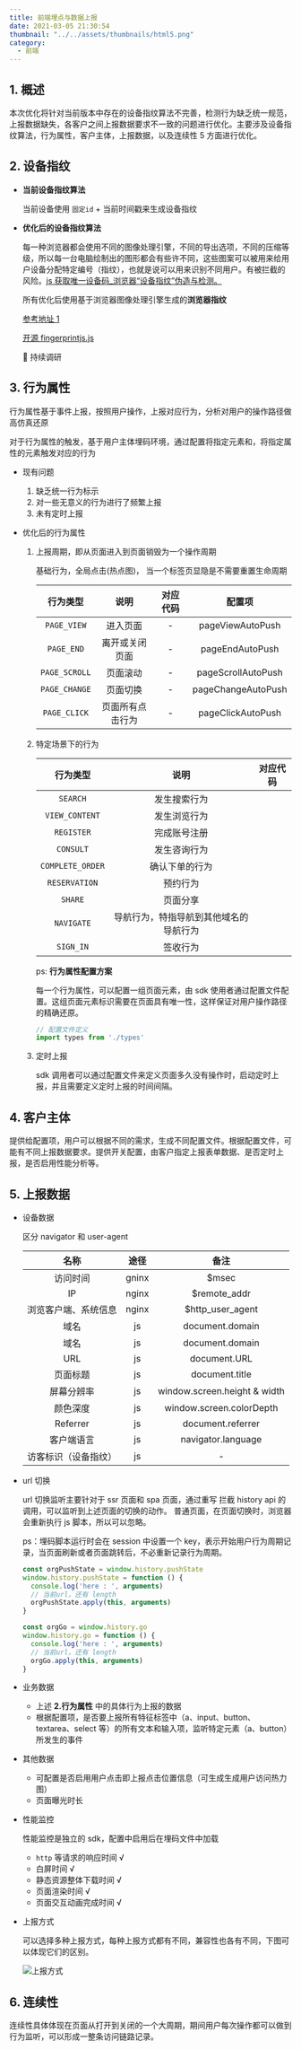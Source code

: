 ```yaml
---
title: 前端埋点与数据上报
date: 2021-03-05 21:30:54
thumbnail: "../../assets/thumbnails/html5.png"
category:
  - 前端
---
```


## 1. 概述

本次优化将针对当前版本中存在的设备指纹算法不完善，检测行为缺乏统一规范，上报数据缺失，各客户之间上报数据要求不一致的问题进行优化。主要涉及设备指纹算法，行为属性，客户主体，上报数据，以及连续性 5 方面进行优化。

## 2. 设备指纹

- **当前设备指纹算法**

  当前设备使用 `固定id` + 当前时间戳来生成设备指纹

- **优化后的设备指纹算法**

  每一种浏览器都会使用不同的图像处理引擎，不同的导出选项，不同的压缩等级，所以每一台电脑绘制出的图形都会有些许不同，这些图案可以被用来给用户设备分配特定编号（指纹），也就是说可以用来识别不同用户。有被拦截的风险。[js 获取唯一设备码\_浏览器“设备指纹”伪造与检测。](https://blog.csdn.net/weixin_39632467/article/details/112077424)

  所有优化后使用基于浏览器图像处理引擎生成的**浏览器指纹**

  [参考地址 1](https://www.cnblogs.com/chenweixuan/p/6590308.html)

  [开源 fingerprintjs.js](https://dev.fingerprintjs.com/docs)

  📌 持续调研

## 3. 行为属性

行为属性基于事件上报，按照用户操作，上报对应行为，分析对用户的操作路径做高仿真还原

对于行为属性的触发，基于用户主体埋码环境，通过配置将指定元素和，将指定属性的元素触发对应的行为

- 现有问题

  1. 缺乏统一行为标示
  2. 对一些无意义的行为进行了频繁上报
  3. 未有定时上报

- 优化后的行为属性

  1. 上报周期，即从页面进入到页面销毁为一个操作周期

     基础行为，全局点击(热点图)，
     当一个标签页显隐是不需要重置生命周期

     |   行为类型    |       说明       | 对应代码 |       配置项       |
     | :-----------: | :--------------: | :------: | :----------------: |
     |  `PAGE_VIEW`  |     进入页面     |    -     |  pageViewAutoPush  |
     |  `PAGE_END`   |  离开或关闭页面  |    -     |  pageEndAutoPush   |
     | `PAGE_SCROLL` |     页面滚动     |    -     | pageScrollAutoPush |
     | `PAGE_CHANGE` |     页面切换     |    -     | pageChangeAutoPush |
     | `PAGE_CLICK`  | 页面所有点击行为 |    -     | pageClickAutoPush  |

  2. 特定场景下的行为

     |     行为类型     |                  说明                  | 对应代码 |
     | :--------------: | :------------------------------------: | :------: |
     |     `SEARCH`     |              发生搜索行为              |
     |  `VIEW_CONTENT`  |              发生浏览行为              |
     |    `REGISTER`    |              完成账号注册              |
     |    `CONSULT`     |              发生咨询行为              |
     | `COMPLETE_ORDER` |             确认下单的行为             |
     |  `RESERVATION`   |                预约行为                |
     |     `SHARE`      |                页面分享                |
     |    `NAVIGATE`    | 导航行为，特指导航到其他域名的导航行为 |
     |    `SIGN_IN`     |                签收行为                |

     ps: **行为属性配置方案**

     每一个行为属性，可以配置一组页面元素，由 sdk 使用者通过配置文件配置。这组页面元素标识需要在页面具有唯一性，这样保证对用户操作路径的精确还原。

     ```ts
     // 配置文件定义
     import types from './types'
     ```

  3. 定时上报

     sdk 调用者可以通过配置文件来定义页面多久没有操作时，启动定时上报，并且需要定义定时上报的时间间隔。

## 4. 客户主体

提供给配置项，用户可以根据不同的需求，生成不同配置文件。根据配置文件，可能有不同上报数据要求。提供开关配置，由客户指定上报表单数据、是否定时上报，是否启用性能分析等。

## 5. 上报数据

- 设备数据

  区分 navigator 和 user-agent

  |         名称         | 途径  |             备注             |
  | :------------------: | :---: | :--------------------------: |
  |       访问时间       | gninx |            \$msec            |
  |          IP          | nginx |        \$remote_addr         |
  | 浏览客户端、系统信息 | nginx |      \$http_user_agent       |
  |         域名         |  js   |       document.domain        |
  |         域名         |  js   |       document.domain        |
  |         URL          |  js   |         document.URL         |
  |       页面标题       |  js   |        document.title        |
  |      屏幕分辨率      |  js   | window.screen.height & width |
  |       颜色深度       |  js   |   window.screen.colorDepth   |
  |       Referrer       |  js   |      document.referrer       |
  |      客户端语言      |  js   |      navigator.language      |
  | 访客标识（设备指纹） |  js   |              -               |

- url 切换

  url 切换监听主要针对于 ssr 页面和 spa 页面，通过重写 拦截 history api 的调用，可以监听到上述页面的切换的动作。
  普通页面，在页面切换时，浏览器会重新执行 js 脚本，所以可以忽略。

  ps：埋码脚本运行时会在 session 中设置一个 key，表示开始用户行为周期记录，当页面刷新或者页面跳转后，不必重新记录行为周期。

  ```js
  const orgPushState = window.history.pushState
  window.history.pushState = function () {
    console.log('here : ', arguments)
    // 当前url，还有 length
    orgPushState.apply(this, arguments)
  }

  const orgGo = window.history.go
  window.history.go = function () {
    console.log('here : ', arguments)
    // 当前url，还有 length
    orgGo.apply(this, arguments)
  }
  ```

- 业务数据

  - 上述 **2.行为属性** 中的具体行为上报的数据
  - 根据配置项，是否要上报所有特征标签中（a、input、button、textarea、select 等）的所有文本和输入项，监听特定元素（a、button）所发生的事件

- 其他数据

  - 可配置是否启用用户点击即上报点击位置信息（可生成生成用户访问热力图）
  - 页面曝光时长

- 性能监控

  性能监控是独立的 sdk，配置中启用后在埋码文件中加载

  - `http` 等请求的响应时间 √
  - 白屏时间 √
  - 静态资源整体下载时间 √
  - 页面渲染时间 √
  - 页面交互动画完成时间 √

- 上报方式

  可以选择多种上报方式，每种上报方式都有不同，兼容性也各有不同，下图可以体现它们的区别。

  ![上报方式](https://cdn.clearlywind.com/static/images/浏览器数据发送方式对比.png)

## 6. 连续性

连续性具体体现在页面从打开到关闭的一个大周期，期间用户每次操作都可以做到行为监听，可以形成一整条访问链路记录。
